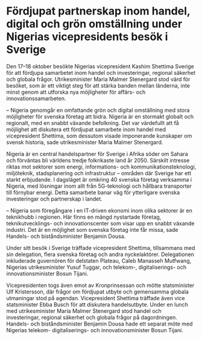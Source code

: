 # Fördjupat partnerskap inom handel, digital och grön omställning under Nigerias vicepresidents besök i Sverige

Den 17–18 oktober besökte Nigerias vicepresident Kashim Shettima Sverige för att fördjupa samarbetet inom handel och investeringar, regional säkerhet och globala frågor. Utrikesminister Maria Malmer Stenergard stod värd för besöket, som är ett viktigt steg för att stärka banden mellan länderna, inte minst genom att utforska nya möjligheter för affärs\- och innovationssamarbeten.


– Nigeria genomgår en omfattande grön och digital omställning med stora möjligheter för svenska företag att bidra. Nigeria är en stormakt globalt och regionalt, med en snabbt växande befolkning. Det var värdefullt att få möjlighet att diskutera ett fördjupat samarbete inom handel med vicepresident Shettima, som dessutom visade imponerande kunskaper om svensk historia, sade utrikesminister Maria Malmer Stenergard.

Nigeria är en central handelspartner för Sverige i Afrika söder om Sahara och förväntas bli världens tredje folkrikaste land år 2050\. Särskilt intresse riktas mot sektorer som energi, informations\- och kommunikationsteknologi, miljöteknik, stadsplanering och infrastruktur – områden där Sverige har ett starkt erbjudande. I dagsläget är omkring 40 svenska företag verksamma i Nigeria, med lösningar inom allt från 5G\-teknologi och hållbara transporter till förnybar energi. Detta samarbete banar väg för ytterligare svenska investeringar och partnerskap i landet.

– Nigeria som föregångare i en IT\-driven ekonomi inom olika sektorer är en teknikhubb i regionen. Här finns en mängd nystartade företag, teknikutvecklings\- och innovationscenter som visar upp en snabbt växande industri. Det är en möjlighet som svenska företag inte får missa, sade Handels\- och biståndsminister Benjamin Dousa.

Under sitt besök i Sverige träffade vicepresident Shettima, tillsammans med sin delegation, flera svenska företag och andra nyckelaktörer. Delegationen inkluderade guvernören för delstaten Plateau, Caleb Manasseh Mutfwang, Nigerias utrikesminister Yusuf Tuggar, och telekom\-, digitaliserings\- och innovationsminister Bosun Tijani.

Vicepresidenten togs även emot av Kronprinsessan och mötte statsminister Ulf Kristersson, där frågor om fördjupat utbyte och gemensamma globala utmaningar stod på agendan. Vicepresident Shettima träffade även vice statsminister Ebba Busch för att diskutera handelsutbyte. Under en lunch med utrikesminister Maria Malmer Stenergard stod handel och investeringar, regional säkerhet och globala frågor på dagordningen. Handels\- och biståndsminister Benjamin Dousa hade ett separat möte med Nigerias telekom\- digitaliserings\- och innovationsminister Bosun Tijani.

